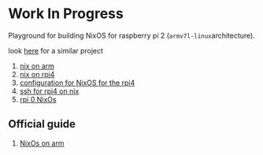 # Work In Progress

Playground for building NixOS for raspberry pi 2 (`armv7l-linux`architecture).

look [here](https://github.com/DavHau/nix-on-armv7l) for a similar project


1. [nix on arm](https://nixos.wiki/wiki/Nix_on_ARM)
2. [nix on rpi4](https://mgdm.net/weblog/nixos-on-raspberry-pi-4/)
3. [configuration for NixOS for the rpi4](https://nix.dev/tutorials/installing-nixos-on-a-raspberry-pi)
4. [ssh for rpi4 on nix](https://rbf.dev/blog/2020/05/custom-nixos-build-for-raspberry-pis/)
5. [rpi 0 NixOs](https://discourse.nixos.org/t/how-to-install-nix-package-manager-on-raspbian/2035/6) 



## Official guide
1. [NixOs on arm](https://github.com/illegalprime/nixos-on-arm/blob/master/README.md#raspberry-pi-2)
